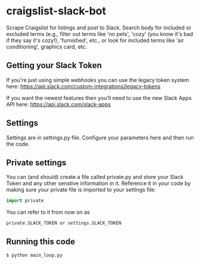 # craigslist-slack-bot

Scrape Craigslist for listings and post to Slack. Search body for included or excluded terms (e.g., filter out terms like 'no pets', 'cozy' (you know it's bad if they say it's cozy!), 'furnished', etc., or look for included terms like 'air conditioning', graphics card, etc.

## Getting your Slack Token

If you're just using simple webhooks you can use the legacy token system here: https://api.slack.com/custom-integrations/legacy-tokens

If you want the newest features then you'll need to use the new Slack Apps API here: https://api.slack.com/slack-apps

## Settings

Settings are in settings.py file. Configure your parameters here and then run the code.

## Private settings

You can (and should) create a file called private.py and store your Slack Token and any other senstive information in it. Reference it in your code by making sure your private file is imported to your settings file:

```python
import private
```

You can refer to it from now on as

```
private.SLACK_TOKEN or settings.SLACK_TOKEN
```

## Running this code

```shell
$ python main_loop.py
```


